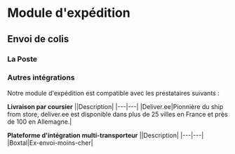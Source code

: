 # Module d'expédition

## Envoi de colis

### La Poste



### Autres intégrations

Notre module d'expédition est compatible avec les prestataires suivants :

**Livraison par coursier**
||Description|
|---|---|
|Deliver.ee|Pionnière du ship from store, deliver.ee est disponible dans plus de 25 villes en France et près de 100 en Allemagne.|

**Plateforme d'intégration multi-transporteur**
||Description|
|---|---|
|Boxtal|Ex-envoi-moins-cher|
